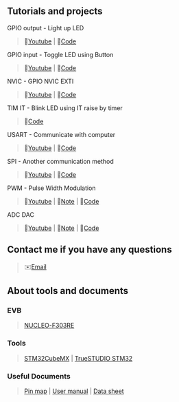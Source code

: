 ## Tutorials and projects

GPIO output - Light up LED

> :movie_camera:[Youtube](https://www.youtube.com/watch?v=NC-FxCnxLOs&list=PLW3_1YS4he7W4P_cRSNnJFSC1DgqUJsCB&index=1)
 | 
> :page_facing_up:[Code](https://github.com/cilegann/2018SPRING_Opto-mechatronics-Labs/tree/master/projects/1_GPIO-LED_Blink_CUBE)
  
GPIO input - Toggle LED using Button

> :movie_camera:[Youtube](https://www.youtube.com/watch?v=Po5o8U2RPC8&index=2&list=PLW3_1YS4he7W4P_cRSNnJFSC1DgqUJsCB)
 | 
> :page_facing_up:[Code](https://github.com/cilegann/2018SPRING_Opto-mechatronics-Labs/tree/master/projects/2_GPIO-But_LED)

  
NVIC - GPIO NVIC EXTI

> :movie_camera:[Youtube](https://www.youtube.com/watch?v=h8oSqBWpWUc&list=PLW3_1YS4he7W4P_cRSNnJFSC1DgqUJsCB&index=3)
 | 
> :page_facing_up:[Code](https://github.com/cilegann/2018SPRING_Opto-mechatronics-Labs/tree/master/projects/3_GPIO_NVIC-LED_But_Blink)
  
TIM IT - Blink LED using IT raise by timer

> :page_facing_up:[Code](https://github.com/cilegann/2018SPRING_Opto-mechatronics-Labs/tree/master/projects/TIM%2BGPIO-IT_LED_Blink_CUBE)
  
USART - Communicate with computer

> :movie_camera:[Youtube](https://www.youtube.com/watch?v=R-9P7RGeONM&list=PLW3_1YS4he7W4P_cRSNnJFSC1DgqUJsCB&index=4)
 | 
> :page_facing_up:[Code](https://github.com/cilegann/2018SPRING_Opto-mechatronics-Labs/tree/master/projects/4_uart)
  
SPI - Another communication method

> :movie_camera:[Youtube](https://www.youtube.com/watch?v=CRJY2LkZj78&list=PLW3_1YS4he7W4P_cRSNnJFSC1DgqUJsCB&index=5)
 | 
> :page_facing_up:[Code](https://github.com/cilegann/2018SPRING_Opto-mechatronics-Labs/tree/master/projects/5_SPI)
  
PWM - Pulse Width Modulation

> :movie_camera:[Youtube](https://www.youtube.com/watch?v=xdsOMBVUEwI&list=PLW3_1YS4he7W4P_cRSNnJFSC1DgqUJsCB&index=6)
 | 
> :notebook:[Note](https://github.com/cilegann/2018SPRING_Opto-mechatronics-Labs/blob/master/projects/6_PWM/Lab_Note_6_PWM.pdf)
 | 
> :page_facing_up:[Code](https://github.com/cilegann/2018SPRING_Opto-mechatronics-Labs/tree/master/projects/6_PWM)
  
ADC DAC

> :movie_camera:[Youtube]()
 | 
> :notebook:[Note]()
 | 
> :page_facing_up:[Code]()
  
  
## Contact me if you have any questions

> :envelope:[Email](mailto:b03505031@ntu.edu.tw)
  
## About tools and documents

### EVB

> [NUCLEO-F303RE](http://www.st.com/en/microcontrollers/stm32f303re.html)

### Tools

> [STM32CubeMX](http://www.st.com/en/development-tools/stm32cubemx.html)
 | 
> [TrueSTUDIO STM32](https://atollic.com/resources/download/)

### Useful Documents

> [Pin map](https://1drv.ms/u/s!AhvG4aynbjM6hSo5QjF0D9MTKjRE)
 | 
> [User manual](https://1drv.ms/b/s!AhvG4aynbjM6hSbYdGMIvdqcUq9E)
 | 
> [Data sheet](https://1drv.ms/b/s!AhvG4aynbjM6hSVA2_Dauw97Wrpj)

  

